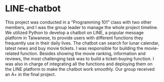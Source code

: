# LINE-chatbot
This project was conducted in a “Programming 101” class with two other members, and I was the group leader to manage the whole project timeline. We utilized Python to develop a chatbot on LINE, a popular message platform in Taiwanese, to provide users with different functions they frequently use in their daily lives. The chatbot can search for lunar calendar, latest news and buy movie tickets. I was responsible for building the movie-related function. Besides showing the movie ranking, information and reviews, the most challenging task was to build a ticket-buying function. I was also in charge of integrating all the functions and deploying them on the LINE platform to make the chatbot work smoothly. Our group received an A+ in the final project.
